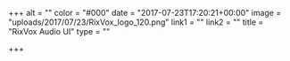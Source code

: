 +++
alt = ""
color = "#000"
date = "2017-07-23T17:20:21+00:00"
image = "uploads/2017/07/23/RixVox_logo_120.png"
link1 = ""
link2 = ""
title = "RixVox Audio UI"
type = ""

+++
